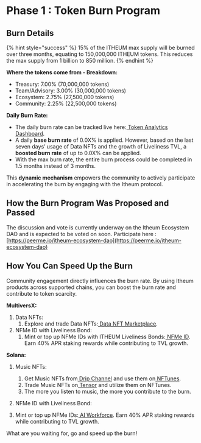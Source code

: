 # Phase 1 : Token Burn Program

## Burn Details

{% hint style="success" %}
15% of the ITHEUM max supply will be burned over three months, equating to 150,000,000 ITHEUM tokens. This reduces the max supply from 1 billion to 850 million.
{% endhint %}

**Where the tokens come from - Breakdown:**

* Treasury: 7.00% (70,000,000 tokens)
* Team/Advisory: 3.00% (30,000,000 tokens)
* Ecosystem: 2.75% (27,500,000 tokens)
* Community: 2.25% (22,500,000 tokens)

**Daily Burn Rate:**

* The daily burn rate can be tracked live here:[ Token Analytics Dashboard](https://explorer.itheum.io/analytics).
* A daily **base burn rate** of 0.0X% is applied. However, based on the last seven days’ usage of Data NFTs and the growth of Liveliness TVL, a **boosted burn rate** of up to 0.0X% can be applied.
* With the max burn rate, the entire burn process could be completed in 1.5 months instead of 3 months.

This **dynamic mechanism** empowers the community to actively participate in accelerating the burn by engaging with the Itheum protocol.



## How the Burn Program Was Proposed and Passed

The discussion and vote is currently underway on the Itheum Ecosystem DAO and is expected to be voted on soon. Participate here : [https://peerme.io/itheum-ecosystem-dao](https://peerme.io/itheum-ecosystem-dao)



## How You Can Speed Up the Burn

Community engagement directly influences the burn rate. By using Itheum products across supported chains, you can boost the burn rate and contribute to token scarcity.

**MultiversX:**

1. Data NFTs:
   1. Explore and trade Data NFTs:[ Data NFT Marketplace](https://datadex.itheum.io/datanfts/marketplace/market).
2. NFMe ID with Liveliness Bond:
   1. Mint or top up NFMe IDs with ITHEUM Liveliness Bonds:[ NFMe ID](https://datadex.itheum.io/NFMeID). Earn 40% APR staking rewards while contributing to TVL growth.

**Solana:**

1.  Music NFTs:

    1. Get Music NFTs from[ Drip Channel](https://drip.haus/itheum) and use them on[ NFTunes](https://itheum.io/music).
    2. Trade Music NFTs on[ Tensor](https://www.tensor.trade/trade/itheum_data_nft_gen_2) and utilize them on NFTunes.
    3. The more you listen to music, the more you contribute to the burn.


2. NFMe ID with Liveliness Bond:
3. Mint or top up NFMe IDs:[ AI Workforce](https://ai-workforce.itheum.io/). Earn 40% APR staking rewards while contributing to TVL growth.

What are you waiting for, go and speed up the burn!
